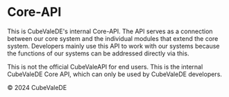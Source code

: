 # Core-API

This is CubeValeDE's internal Core-API. The API serves as a connection between our core system and the individual modules that extend the core system.
Developers mainly use this API to work with our systems because the functions of our systems can be addressed directly via this.

This is not the official CubeValeAPI for end users.
This is the internal CubeValeDE Core API, which can only be used by CubeValeDE developers.

© 2024 CubeValeDE
